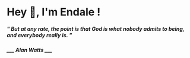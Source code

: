 <h1 title="head"> Hey 👋, I'm Endale !</h1>

**<h5><i>" But at any rate, the point is that God is what nobody admits to being, and everybody really is. "</i></h5>**

*<b>___ Alan Watts ___</b>*
